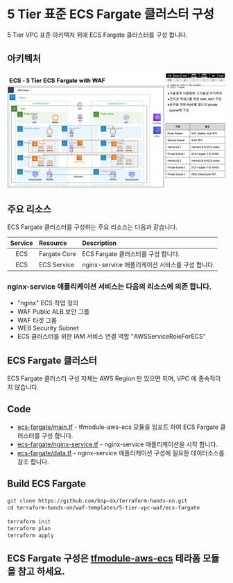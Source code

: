 # 5 Tier 표준 ECS Fargate 클러스터 구성

5 Tier VPC 표준 아키텍처 위에 ECS Fargate 클러스터를 구성 합니다.   

## 아키텍처 

![vpc5tier-n1](../images/waf-ecs5tier-n2.png)

## 주요 리소스
ECS Fargate 클러스터를 구성하는 주요 리소스는 다음과 같습니다.

|  Service          | Resource              |  Description |
| :-------------:   | :-------------        | :----------- |
| ECS               | Fargate Core          | ECS Fargate 클러스터를 구성 합니다. |   
| ECS               | ECS Service           | nginx-service 애플리케이션 서비스를 구성 합니다. |   

### nginx-service 애플리케이션 서비스는 다음의 리소스에 의존 합니다.

- "nginx" ECS 작업 정의
- WAF Public ALB 보안 그룹
- WAF 타겟 그룹
- WEB Security Subnet
- ECS 클러스터를 위한 IAM 서비스 연결 역할 "AWSServiceRoleForECS"

 
## ECS Fargate 클러스터
ECS Fargate 클러스터 구성 자체는 AWS Region 만 있으면 되며, VPC 에 종속적이지 않습니다.

## Code
- [ecs-fargate/main.tf](ecs-fargate/main.tf) - tfmodule-aws-ecs 모듈을 임포트 하여 ECS Fargate 클러스터를 구성 합니다.
- [ecs-fargate/nginx-service.tf](ecs-fargate/nginx-service.tf) - nginx-service 애플리케이션을 시작 합니다. 
- [ecs-fargate/data.tf](ecs-fargate/data.tf) - nginx-service 애플리케이션 구성에 필요한 데이터소스를 참조 합니다.

## Build ECS Fargate

```shell
git clone https://github.com/bsp-dx/terraform-hands-on.git
cd terraform-hands-on/waf-templates/5-tier-vpc-waf/ecs-fargate

terraform init
terraform plan
terraform apply
```

ECS Fargate 구성은 [tfmodule-aws-ecs](../../docs/tfmodule-aws-ecs.md) 테라폼 모듈을 참고 하세요.
----------
